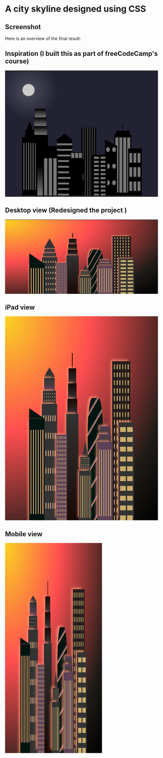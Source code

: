 # A city skyline designed using CSS

## Screenshot

Here is an overview of the final result:

## Inspiration (I built this as part of freeCodeCamp's course)

![City skyline inspo](./images/inspo.png)

## Desktop view (Redesigned the project )

![City skyline](./images/desktop-view.png)

## iPad view

![City skyline](./images/ipad-view.png)

## Mobile view

![City skyline](./images/iphone-14-pro-max.png)
